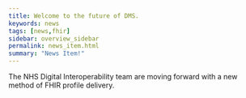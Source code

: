 ```yaml
---
title: Welcome to the future of DMS.
keywords: news
tags: [news,fhir]
sidebar: overview_sidebar
permalink: news_item.html
summary: "News Item!"
---
```


The NHS Digital Interoperability team are moving forward with a new method of FHIR profile delivery. 